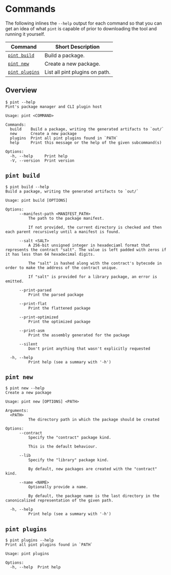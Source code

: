 # Commands

The following inlines the `--help` output for each command so that you can get
an idea of what `pint` is capable of prior to downloading the tool and running
it yourself.

| Command                         | Short Description              |
| ------------------------------- | ------------------------------ |
| [`pint build`](#pint-build)     | Build a package.               |
| [`pint new`](#pint-new)         | Create a new package.          |
| [`pint plugins`](#pint-plugins) | List all pint plugins on path. |

## Overview

```console
$ pint --help
Pint's package manager and CLI plugin host

Usage: pint <COMMAND>

Commands:
  build    Build a package, writing the generated artifacts to `out/`
  new      Create a new package
  plugins  Print all pint plugins found in `PATH`
  help     Print this message or the help of the given subcommand(s)

Options:
  -h, --help     Print help
  -V, --version  Print version
```

## `pint build`

```console
$ pint build --help
Build a package, writing the generated artifacts to `out/`

Usage: pint build [OPTIONS]

Options:
      --manifest-path <MANIFEST_PATH>
          The path to the package manifest.

          If not provided, the current directory is checked and then each parent recursively until a manifest is found.

      --salt <SALT>
          A 256-bit unsigned integer in hexadeciaml format that represents the contract "salt". The value is left padded with zeros if it has less than 64 hexadecimal digits.

          The "salt" is hashed along with the contract's bytecode in order to make the address of the contract unique.

          If "salt" is provided for a library package, an error is emitted.

      --print-parsed
          Print the parsed package

      --print-flat
          Print the flattened package

      --print-optimized
          Print the optimized package

      --print-asm
          Print the assembly generated for the package

      --silent
          Don't print anything that wasn't explicitly requested

  -h, --help
          Print help (see a summary with '-h')
```

## `pint new`

```console
$ pint new --help
Create a new package

Usage: pint new [OPTIONS] <PATH>

Arguments:
  <PATH>
          The directory path in which the package should be created

Options:
      --contract
          Specify the "contract" package kind.

          This is the default behaviour.

      --lib
          Specify the "library" package kind.

          By default, new packages are created with the "contract" kind.

      --name <NAME>
          Optionally provide a name.

          By default, the package name is the last directory in the canonicalized representation of the given path.

  -h, --help
          Print help (see a summary with '-h')
```

## `pint plugins`

```console
$ pint plugins --help
Print all pint plugins found in `PATH`

Usage: pint plugins

Options:
  -h, --help  Print help
```
